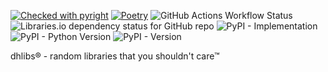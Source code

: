 [![Checked with pyright](https://microsoft.github.io/pyright/img/pyright_badge.svg)](https://microsoft.github.io/pyright/) [![Poetry](https://img.shields.io/endpoint?url=https://python-poetry.org/badge/v0.json)](https://python-poetry.org/) ![GitHub Actions Workflow Status](https://img.shields.io/github/actions/workflow/status/dhlibs/dhlibs/ci.yaml?logo=github&label=CI)  ![Libraries.io dependency status for GitHub repo](https://img.shields.io/librariesio/github/dhlibs/dhlibs) ![PyPI - Implementation](https://img.shields.io/pypi/implementation/dhlibs) ![PyPI - Python Version](https://img.shields.io/pypi/pyversions/dhlibs)   ![PyPI - Version](https://img.shields.io/pypi/v/dhlibs)


dhlibs® - random libraries that you shouldn't care™
<!--stackedit_data:
eyJoaXN0b3J5IjpbLTUxODYzMjIwNl19
-->